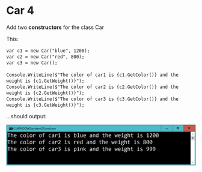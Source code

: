 ﻿# Car 4

Add two **constructors** for the class Car

This:

    var c1 = new Car("blue", 1200);
    var c2 = new Car("red", 800);
    var c3 = new Car();

    Console.WriteLine($"The color of car1 is {c1.GetColor()} and the weight is {c1.GetWeight()}");
    Console.WriteLine($"The color of car2 is {c2.GetColor()} and the weight is {c2.GetWeight()}");
    Console.WriteLine($"The color of car3 is {c3.GetColor()} and the weight is {c3.GetWeight()}");

...should output:

![](picture.png)